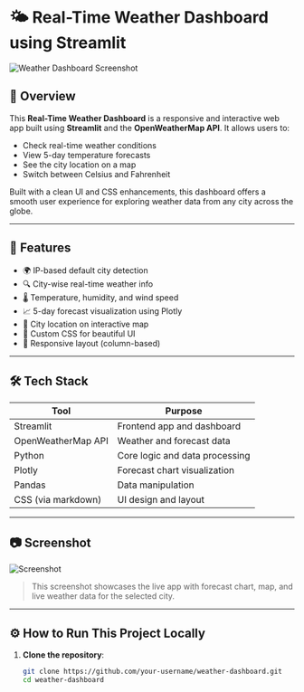 # 🌤️ Real-Time Weather Dashboard using Streamlit

![Weather Dashboard Screenshot](screencapture-localhost-8501-2025-07-07-19_26_31.png)

## 📌 Overview

This **Real-Time Weather Dashboard** is a responsive and interactive web app built using **Streamlit** and the **OpenWeatherMap API**. It allows users to:

- Check real-time weather conditions
- View 5-day temperature forecasts
- See the city location on a map
- Switch between Celsius and Fahrenheit

Built with a clean UI and CSS enhancements, this dashboard offers a smooth user experience for exploring weather data from any city across the globe.

---

## 🚀 Features

- 🌍 IP-based default city detection
- 🔍 City-wise real-time weather info
- 🌡️ Temperature, humidity, and wind speed
- 📈 5-day forecast visualization using Plotly
- 📌 City location on interactive map
- 🎨 Custom CSS for beautiful UI
- 📱 Responsive layout (column-based)

---

## 🛠️ Tech Stack

| Tool          | Purpose                            |
|---------------|------------------------------------|
| Streamlit     | Frontend app and dashboard         |
| OpenWeatherMap API | Weather and forecast data        |
| Python        | Core logic and data processing     |
| Plotly        | Forecast chart visualization       |
| Pandas        | Data manipulation                  |
| CSS (via markdown) | UI design and layout              |

---

## 📷 Screenshot

![Screenshot](screencapture-localhost-8501-2025-07-07-19_26_31.png)

> This screenshot showcases the live app with forecast chart, map, and live weather data for the selected city.

---

## ⚙️ How to Run This Project Locally

1. **Clone the repository**:
   ```bash
   git clone https://github.com/your-username/weather-dashboard.git
   cd weather-dashboard

